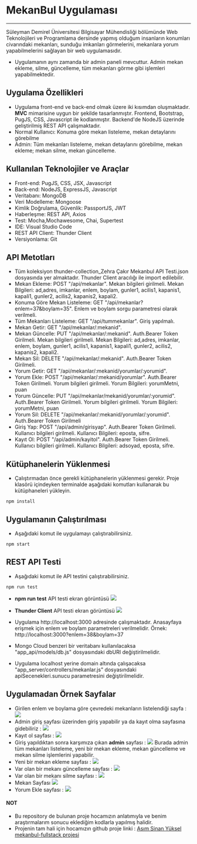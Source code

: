 # MekanBul Uygulaması
---
Süleyman Demirel Üniversitesi Bilgisayar Mühendisliği bölümünde Web Teknolojileri ve Programlama dersinde yapmış olduğum insanların konumları civarındaki mekanları, sunduğu imkanları görmelerini, mekanlara yorum yapabilmelerini sağlayan bir web uygulamasıdır.

- Uygulamanın aynı zamanda bir admin paneli mevcuttur. Admin mekan ekleme, silme, güncelleme, tüm mekanları görme gibi işlemleri yapabilmektedir.
 ## Uygulama Özellikleri
 - Uygulama front-end ve back-end olmak üzere iki kısımdan oluşmaktadır. **MVC** mimarisine uygun bir şekilde tasarlanmıştır. Frontend, Bootstrap, PugJS, CSS, Javascript ile kodlanmıştır. Backend'de NodeJS üzerinde geliştirilmiş REST API çalışmaktadır.
 - Normal Kullanıcı: Konuma göre mekan listeleme, mekan detaylarını görebilme
 - Admin: Tüm mekanları listeleme, mekan detaylarını görebilme, mekan ekleme; mekan silme, mekan güncelleme.
 
 ## Kullanılan Teknolojiler ve Araçlar
 - Front-end: PugJS, CSS, JSX, Javascript
 - Back-end: NodeJS, ExpressJS, Javascript
 - Veritabanı: MongoDB
 - Veri Modelleme: Mongoose
 - Kimlik Doğrulama, Güvenlik: PassportJS, JWT
 - Haberleşme: REST API, Axios
 - Test: Mocha,Mochawesome, Chai, Supertest
 - IDE: Visual Studio Code
 - REST API Client: Thunder Client
 - Versiyonlama: Git

## API Metotları
- Tüm koleksiyon thunder-collection_Zehra Çakır Mekanbul API Testi.json dosyasında yer almaktadır. Thunder Client aracılığı ile import edilebilir.
- Mekan Ekleme: POST "/api/mekanlar". Mekan bilgileri girilmeli. Mekan Bilgileri: ad,adres, imkanlar, enlem, boylam, gunler1, acilis1, kapanis1, kapali1, gunler2, acilis2, kapanis2, kapali2.
- Konuma Göre Mekan Listeleme: GET "/api/mekanlar?enlem=37&boylam=35". Enlem ve boylam sorgu parametresi olarak verilmeli.
- Tüm Mekanları Listeleme: GET "/api/tummekanlar". Giriş yapılmalı.
- Mekan Getir: GET "/api/mekanlar/:mekanid".
- Mekan Güncelle: PUT "/api/mekanlar/:mekanid". Auth.Bearer Token Girilmeli. Mekan bilgileri girilmeli. Mekan Bilgileri: ad,adres, imkanlar, enlem, boylam, gunler1, acilis1, kapanis1, kapali1, gunler2, acilis2, kapanis2, kapali2.
- Mekan Sil: DELETE "/api/mekanlar/:mekanid". Auth.Bearer Token Girilmeli.
- Yorum Getir: GET "/api/mekanlar/:mekanid/yorumlar/:yorumid".
- Yorum Ekle: POST "/api/mekanlar/:mekanid/yorumlar". Auth.Bearer Token Girilmeli. Yorum bilgileri girilmeli. Yorum Bilgileri: yorumMetni, puan
- Yorum Güncelle: PUT "/api/mekanlar/mekanid/yorumlar/:yorumid". Auth.Bearer Token Girilmeli. Yorum bilgileri girilmeli. Yorum Bilgileri: yorumMetni, puan
- Yorum Sil: DELETE "/api/mekanlar/:mekanid/yorumlar/:yorumid". Auth.Bearer Token Girilmeli
- Giriş Yap: POST "/api/admin/girisyap". Auth.Bearer Token Girilmeli. Kullanıcı bilgileri girilmeli. Kullanıcı Bilgileri: eposta, sifre.
- Kayıt Ol: POST "/api/admin/kayitol". Auth.Bearer Token Girilmeli. Kullanıcı bilgileri girilmeli. Kullanıcı Bilgileri: adsoyad, eposta, sifre.

 ## Kütüphanelerin Yüklenmesi
- Çalıştırmadan önce gerekli kütüphanelerin yüklenmesi gerekir. Proje klasörü içindeyken terminalde aşağıdaki komutları kullanarak bu kütüphaneleri yükleyin.
```
npm install 
```
## Uygulamanın Çalıştırılması
- Aşağıdaki komut ile uygulamayı çalıştırabilirsiniz.
```
npm start
```
## REST API Testi
- Aşağıdaki komut ile API testini çalıştırabilirsiniz.
```
npm run test
```
- **npm run test** API testi ekran görüntüsü
![](/resimler/npmRunTest.PNG)
- **Thunder Client** API testi ekran görüntüsü
 ![](/resimler/zehraCakirMekanbulApiTesti.PNG) 
- Uygulama http://localhost:3000 adresinde çalışmaktadır. Anasayfaya erişmek için enlem ve boylam parametreleri verilmelidir.
 Örnek: http://localhost:3000?enlem=38&boylam=37
 
 - Mongo Cloud benzeri bir veritabanı kullanılacaksa "app_api/models/db.js" dosyasındaki dbURI değiştirilmelidir.
 - Uygulama localhost yerine domain altında çalışacaksa "app_server/controllers/mekanlar.js" dosyasındaki apiSecenekleri.sunucu parametresini değiştirilmelidir.
 
 ## Uygulamadan Örnek Sayfalar
 - Girilen enlem ve boylama göre çevredeki mekanların listelendiği sayfa :
 ![](/resimler/sonEnlemBoylamSayfasi.PNG)
 - Admin giriş sayfası üzerinden giriş yapabilir ya da kayıt olma sayfasına gidebiliriz : 
 ![](/resimler/sonAdminGirisYapSayfasi.PNG)
 - Kayıt ol sayfası :
 ![](/resimler/sonAdminKayitOlSayfasi.PNG)
 - Giriş yapıldıktan sonra karşımıza çıkan **admin** sayfası : 
 ![](/resimler/sonAdminSayfasi.PNG)
  Burada admin tüm mekanları listeleme, yeni bir mekan ekleme, mekan güncelleme ve mekan silme işlemlerini yapabilir.
  - Yeni bir mekan ekleme sayfası : 
  ![](/resimler/sonYeniMekanEklemeSayfasi.PNG)
  - Var olan bir mekanı güncelleme sayfası :
  ![](/resimler/sonMekanGuncellemeSayfasi.PNG)
  - Var olan bir mekanı silme sayfası : 
  ![](/resimler/sonMekanSilSayfasi.PNG)
  - Mekan Sayfası
  ![](/resimler/sonMekanSayfasi.PNG)
  - Yorum Ekle sayfası : 
  ![](/resimler/sonYorumEkleSayfasi.PNG)
   

#### NOT 
- Bu repository de bulunan proje hocamızın anlatımıyla ve benim araştırmalarım sonucu eklediğim kodlarla yapılmış halidir.
- Projenin tam hali için hocamızın github proje linki : [Asım Sinan Yüksel mekanbul-fullstack projesi](https://github.com/asimsinan/mekanbul-fullstack)